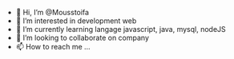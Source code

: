 - 👋 Hi, I’m @Mousstoifa
- 👀 I’m interested in development web
- 🌱 I’m currently learning langage javascript, java, mysql, nodeJS
- 💞️ I’m looking to collaborate on company 
- 📫 How to reach me ...

<!---
Mousstoifa/Mousstoifa is a ✨ special ✨ repository because its `README.md` (this file) appears on your GitHub profile.
You can click the Preview link to take a look at your changes.
--->
